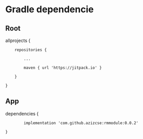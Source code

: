 # Gradle dependencie

## Root
allprojects {

		repositories {
		
			...
			
			maven { url 'https://jitpack.io' }
			
		}
		
	}
  
  ## App
  dependencies {
  
	        implementation 'com.github.azizcse:rmmodule:0.0.2'
		
	}
